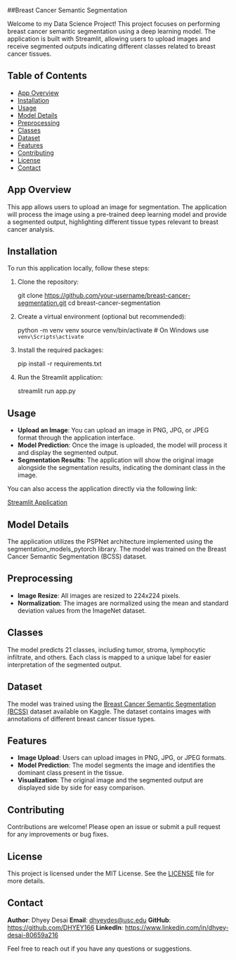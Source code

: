 ##Breast Cancer Semantic Segmentation

Welcome to my Data Science Project! This project focuses on performing breast cancer semantic segmentation using a deep learning model. The application is built with Streamlit, allowing users to upload images and receive segmented outputs indicating different classes related to breast cancer tissues.

## Table of Contents
- [App Overview](#app-overview)
- [Installation](#installation)
- [Usage](#usage)
- [Model Details](#model-details)
- [Preprocessing](#preprocessing)
- [Classes](#classes)
- [Dataset](#dataset)
- [Features](#features)
- [Contributing](#contributing)
- [License](#license)
- [Contact](#contact)

## App Overview

This app allows users to upload an image for segmentation. The application will process the image using a pre-trained deep learning model and provide a segmented output, highlighting different tissue types relevant to breast cancer analysis.

## Installation

To run this application locally, follow these steps:

1. Clone the repository:
   
   git clone https://github.com/your-username/breast-cancer-segmentation.git
   cd breast-cancer-segmentation

2. Create a virtual environment (optional but recommended):

   python -m venv venv
   source venv/bin/activate  # On Windows use `venv\Scripts\activate`

3. Install the required packages:

   pip install -r requirements.txt

4. Run the Streamlit application:

   streamlit run app.py

## Usage

- **Upload an Image**: You can upload an image in PNG, JPG, or JPEG format through the application interface.
- **Model Prediction**: Once the image is uploaded, the model will process it and display the segmented output.
- **Segmentation Results**: The application will show the original image alongside the segmentation results, indicating the dominant class in the image.

You can also access the application directly via the following link:

[Streamlit Application](https://breastcancersemanticsegmentation-4ei9goqle5y39zzmejl3pm.streamlit.app)

## Model Details

The application utilizes the PSPNet architecture implemented using the segmentation_models_pytorch library. The model was trained on the Breast Cancer Semantic Segmentation (BCSS) dataset.

## Preprocessing

- **Image Resize**: All images are resized to 224x224 pixels.
- **Normalization**: The images are normalized using the mean and standard deviation values from the ImageNet dataset.

## Classes

The model predicts 21 classes, including tumor, stroma, lymphocytic infiltrate, and others. Each class is mapped to a unique label for easier interpretation of the segmented output.

## Dataset

The model was trained using the [Breast Cancer Semantic Segmentation (BCSS)](https://www.kaggle.com/datasets/whats2000/breast-cancer-semantic-segmentation-bcss) dataset available on Kaggle. The dataset contains images with annotations of different breast cancer tissue types.

## Features

- **Image Upload**: Users can upload images in PNG, JPG, or JPEG formats.
- **Model Prediction**: The model segments the image and identifies the dominant class present in the tissue.
- **Visualization**: The original image and the segmented output are displayed side by side for easy comparison.

## Contributing

Contributions are welcome! Please open an issue or submit a pull request for any improvements or bug fixes.

## License

This project is licensed under the MIT License. See the [LICENSE](LICENSE) file for more details.

## Contact

**Author**: Dhyey Desai
**Email**: dhyeydes@usc.edu
**GitHub**: https://github.com/DHYEY166
**LinkedIn**: https://www.linkedin.com/in/dhyey-desai-80659a216 

Feel free to reach out if you have any questions or suggestions.
